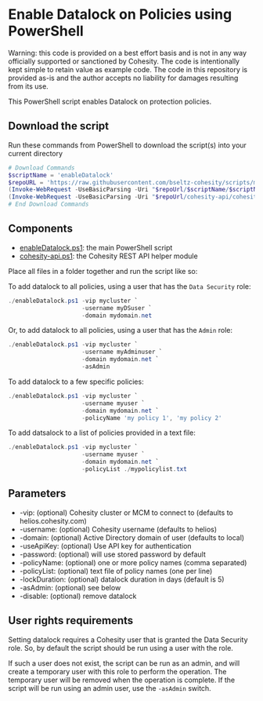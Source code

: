 # Enable Datalock on Policies using PowerShell

Warning: this code is provided on a best effort basis and is not in any way officially supported or sanctioned by Cohesity. The code is intentionally kept simple to retain value as example code. The code in this repository is provided as-is and the author accepts no liability for damages resulting from its use.

This PowerShell script enables Datalock on protection policies.

## Download the script

Run these commands from PowerShell to download the script(s) into your current directory

```powershell
# Download Commands
$scriptName = 'enableDatalock'
$repoURL = 'https://raw.githubusercontent.com/bseltz-cohesity/scripts/master/powershell'
(Invoke-WebRequest -UseBasicParsing -Uri "$repoUrl/$scriptName/$scriptName.ps1").content | Out-File "$scriptName.ps1"; (Get-Content "$scriptName.ps1") | Set-Content "$scriptName.ps1"
(Invoke-WebRequest -UseBasicParsing -Uri "$repoUrl/cohesity-api/cohesity-api.ps1").content | Out-File cohesity-api.ps1; (Get-Content cohesity-api.ps1) | Set-Content cohesity-api.ps1
# End Download Commands
```

## Components

* [enableDatalock.ps1](https://raw.githubusercontent.com/bseltz-cohesity/scripts/master/powershell/enableDatalock/enableDatalock.ps1): the main PowerShell script
* [cohesity-api.ps1](https://raw.githubusercontent.com/bseltz-cohesity/scripts/master/powershell/cohesity-api/cohesity-api.ps1): the Cohesity REST API helper module

Place all files in a folder together and run the script like so:

To add datalock to all policies, using a user that has the `Data Security` role:

```powershell
./enableDatalock.ps1 -vip mycluster `
                     -username myDSuser `
                     -domain mydomain.net
```

Or, to add datalock to all policies, using a user that has the `Admin` role:

```powershell
./enableDatalock.ps1 -vip mycluster `
                     -username myAdminuser `
                     -domain mydomain.net `
                     -asAdmin
```

To add datalock to a few specific policies:

```powershell
./enableDatalock.ps1 -vip mycluster `
                     -username myuser `
                     -domain mydomain.net `
                     -policyName 'my policy 1', 'my policy 2'
```

To add datsalock to a list of policies provided in a text file:

```powershell
./enableDatalock.ps1 -vip mycluster `
                     -username myuser `
                     -domain mydomain.net `
                     -policyList ./mypolicylist.txt
```

## Parameters

* -vip: (optional) Cohesity cluster or MCM to connect to (defaults to helios.cohesity.com)
* -username: (optional) Cohesity username (defaults to helios)
* -domain: (optional) Active Directory domain of user (defaults to local)
* -useApiKey: (optional) Use API key for authentication
* -password: (optional) will use stored password by default
* -policyName: (optional) one or more policy names (comma separated)
* -policyList: (optional) text file of policy names (one per line)
* -lockDuration: (optional) datalock duration in days (default is 5)
* -asAdmin: (optional) see below
* -disable: (optional) remove datalock

## User rights requirements

Setting datalock requires a Cohesity user that is granted the Data Security role. So, by default the script should be run using a user with the role.

If such a user does not exist, the script can be run as an admin, and will create a temporary user with this role to perform the operation. The temporary user will be removed when the operation is complete. If the script will be run using an admin user, use the `-asAdmin` switch.
